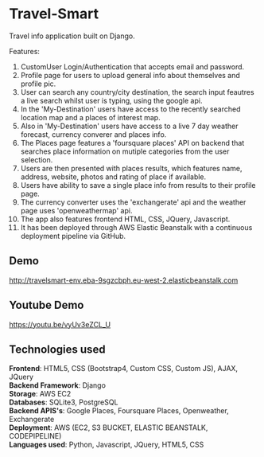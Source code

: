 # Travel-Smart

Travel info application built on Django.

Features:

1.  CustomUser Login/Authentication that accepts email and password.
2.  Profile page for users to upload general info about themselves and profile pic.
3.  User can search any country/city destination, the search input feautres a live search whilst user is typing, using the google api.
4.  In the 'My-Destination' users have access to the recently searched location map and a places of interest map.
5.  Also in 'My-Destination' users have access to a live 7 day weather forecast, currency converer and places info.
6.  The Places page features a 'foursquare places' API on backend that searches place information on mutiple categories from the user selection.
7.  Users are then presented with places results, which features name, address, website, photos and rating of place if available.
8.  Users have ability to save a single place info from results to their profile page.
9.  The currency converter uses the 'exchangerate' api and the weather page uses 'openweathermap' api.
10. The app also features frontend HTML, CSS, JQuery, Javascript.
11. It has been deployed through AWS Elastic Beanstalk with a continuous deployment pipeline via GitHub.



## Demo

http://travelsmart-env.eba-9sgzcbph.eu-west-2.elasticbeanstalk.com

## Youtube Demo
https://youtu.be/vyUv3eZCL_U

  
## Technologies used

<b>Frontend</b>: HTML5, CSS (Bootstrap4, Custom CSS, Custom JS), AJAX, JQuery <br>
<b>Backend Framework</b>: Django <br>
<b>Storage</b>: AWS EC2 <br>
<b>Databases</b>: SQLite3, PostgreSQL <br>
<b>Backend APIS's</b>: Google Places, Foursquare Places, Openweather, Exchangerate <br>
<b>Deployment</b>: AWS (EC2, S3 BUCKET, ELASTIC BEANSTALK, CODEPIPELINE) <br>
<b>Languages used</b>: Python, Javascript, JQuery, HTML5, CSS <br>

